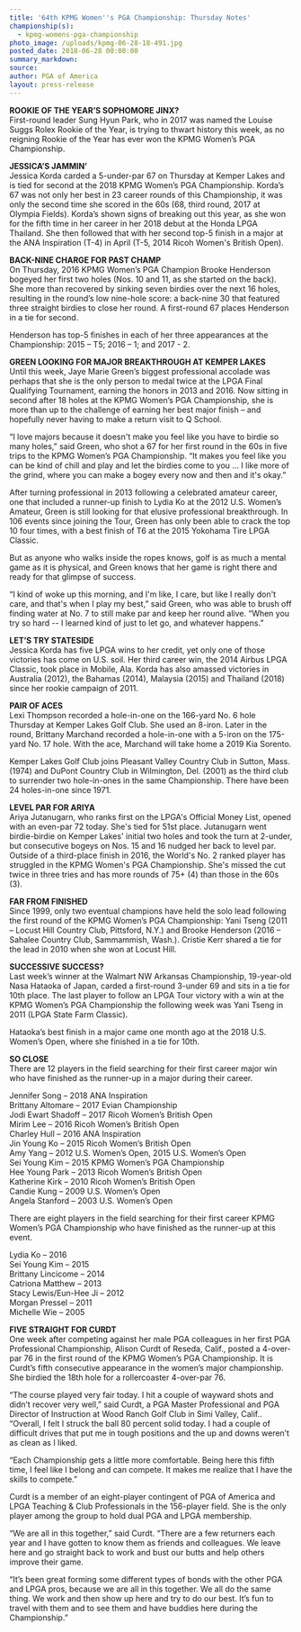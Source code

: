 ```yaml
---
title: '64th KPMG Women''s PGA Championship: Thursday Notes'
championship(s):
  - kpmg-womens-pga-championship
photo_image: /uploads/kpmg-06-28-18-491.jpg
posted_date: 2018-06-28 00:00:00
summary_markdown:
source:
author: PGA of America
layout: press-release
---
```


**ROOKIE OF THE YEAR’S SOPHOMORE JINX?**<br>First-round leader Sung Hyun Park, who in 2017 was named the Louise Suggs Rolex Rookie of the Year, is trying to thwart history this week, as no reigning Rookie of the Year has ever won the KPMG Women’s PGA Championship.

**JESSICA’S JAMMIN’**<br>Jessica Korda carded a 5-under-par 67 on Thursday at Kemper Lakes and is tied for second at the 2018 KPMG Women’s PGA Championship. Korda’s 67 was not only her best in 23 career rounds of this Championship, it was only the second time she scored in the 60s (68, third round, 2017 at Olympia Fields). Korda’s shown signs of breaking out this year, as she won for the fifth time in her career in her 2018 debut at the Honda LPGA Thailand. She then followed that with her second top-5 finish in a major at the ANA Inspiration (T-4) in April (T-5, 2014 Ricoh Women's British Open).

**BACK-NINE CHARGE FOR PAST CHAMP**<br>On Thursday, 2016 KPMG Women’s PGA Champion Brooke Henderson bogeyed her first two holes (Nos. 10 and 11, as she started on the back). She more than recovered by sinking seven birdies over the next 16 holes, resulting in the round’s low nine-hole score: a back-nine 30 that featured three straight birdies to close her round. A first-round 67 places Henderson in a tie for second.

Henderson has top-5 finishes in each of her three appearances at the Championship: 2015 – T5; 2016 – 1; and 2017 - 2.

**GREEN LOOKING FOR MAJOR BREAKTHROUGH AT KEMPER LAKES**<br>Until this week, Jaye Marie Green’s biggest professional accolade was perhaps that she is the only person to medal twice at the LPGA Final Qualifying Tournament, earning the honors in 2013 and 2016. Now sitting in second after 18 holes at the KPMG Women’s PGA Championship, she is more than up to the challenge of earning her best major finish – and hopefully never having to make a return visit to Q School.

“I love majors because it doesn't make you feel like you have to birdie so many holes,” said Green, who shot a 67 for her first round in the 60s in five trips to the KPMG Women’s PGA Championship. “It makes you feel like you can be kind of chill and play and let the birdies come to you ... I like more of the grind, where you can make a bogey every now and then and it's okay.”

After turning professional in 2013 following a celebrated amateur career, one that included a runner-up finish to Lydia Ko at the 2012 U.S. Women’s Amateur, Green is still looking for that elusive professional breakthrough. In 106 events since joining the Tour, Green has only been able to crack the top 10 four times, with a best finish of T6 at the 2015 Yokohama Tire LPGA Classic.

But as anyone who walks inside the ropes knows, golf is as much a mental game as it is physical, and Green knows that her game is right there and ready for that glimpse of success.

“I kind of woke up this morning, and I'm like, I care, but like I really don't care, and that's when I play my best,” said Green, who was able to brush off finding water at No. 7 to still make par and keep her round alive. “When you try so hard -- I learned kind of just to let go, and whatever happens.”

**LET’S TRY STATESIDE**<br>Jessica Korda has five LPGA wins to her credit, yet only one of those victories has come on U.S. soil. Her third career win, the 2014 Airbus LPGA Classic, took place in Mobile, Ala. Korda has also amassed victories in Australia (2012), the Bahamas (2014), Malaysia (2015) and Thailand (2018) since her rookie campaign of 2011.

**PAIR OF ACES**<br>Lexi Thompson recorded a hole-in-one on the 166-yard No. 6 hole Thursday at Kemper Lakes Golf Club. She used an 8-iron. Later in the round, Brittany Marchand recorded a hole-in-one with a 5-iron on the 175-yard No. 17 hole. With the ace, Marchand will take home a 2019 Kia Sorento.

Kemper Lakes Golf Club joins Pleasant Valley Country Club in Sutton, Mass. (1974) and DuPont Country Club in Wilmington, Del. (2001) as the third club to surrender two hole-in-ones in the same Championship. There have been 24 holes-in-one since 1971.

**LEVEL PAR FOR ARIYA**<br>Ariya Jutanugarn, who ranks first on the LPGA's Official Money List, opened with an even-par 72 today. She's tied for 51st place. Jutanugarn went birdie-birdie on Kemper Lakes' initial two holes and took the turn at 2-under, but consecutive bogeys on Nos. 15 and 16 nudged her back to level par. Outside of a third-place finish in 2016, the World's No. 2 ranked player has struggled in the KPMG Women's PGA Championship. She's missed the cut twice in three tries and has more rounds of 75+ (4) than those in the 60s (3).

**FAR FROM FINISHED**<br>Since 1999, only two eventual champions have held the solo lead following the first round of the KPMG Women’s PGA Championship: Yani Tseng (2011 – Locust Hill Country Club, Pittsford, N.Y.) and Brooke Henderson (2016 – Sahalee Country Club, Sammammish, Wash.). Cristie Kerr shared a tie for the lead in 2010 when she won at Locust Hill.

**SUCCESSIVE SUCCESS?**<br>Last week’s winner at the Walmart NW Arkansas Championship, 19-year-old Nasa Hataoka of Japan, carded a first-round 3-under 69 and sits in a tie for 10th place. The last player to follow an LPGA Tour victory with a win at the KPMG Women’s PGA Championship the following week was Yani Tseng in 2011 (LPGA State Farm Classic).

Hataoka’s best finish in a major came one month ago at the 2018 U.S. Women’s Open, where she finished in a tie for 10th.

**SO CLOSE**<br>There are 12 players in the field searching for their first career major win who have finished as the runner-up in a major during their career.

Jennifer Song – 2018 ANA Inspiration<br>Brittany Altomare – 2017 Evian Championship<br>Jodi Ewart Shadoff – 2017 Ricoh Women’s British Open<br>Mirim Lee – 2016 Ricoh Women’s British Open<br>Charley Hull – 2016 ANA Inspiration<br>Jin Young Ko – 2015 Ricoh Women’s British Open<br>Amy Yang – 2012 U.S. Women’s Open, 2015 U.S. Women’s Open<br>Sei Young Kim – 2015 KPMG Women’s PGA Championship<br>Hee Young Park – 2013 Ricoh Women’s British Open<br>Katherine Kirk – 2010 Ricoh Women’s British Open<br>Candie Kung – 2009 U.S. Women’s Open<br>Angela Stanford – 2003 U.S. Women’s Open

There are eight players in the field searching for their first career KPMG Women’s PGA Championship who have finished as the runner-up at this event.

Lydia Ko – 2016<br>Sei Young Kim – 2015<br>Brittany Lincicome – 2014<br>Catriona Matthew – 2013<br>Stacy Lewis/Eun-Hee Ji – 2012<br>Morgan Pressel – 2011<br>Michelle Wie – 2005

**FIVE STRAIGHT FOR CURDT**<br>One week after competing against her male PGA colleagues in her first PGA Professional Championship, Alison Curdt of Reseda, Calif., posted a 4-over-par 76 in the first round of the KPMG Women’s PGA Championship. It is Curdt’s fifth consecutive appearance in the women’s major championship. She birdied the 18th hole for a rollercoaster 4-over-par 76.

“The course played very fair today. I hit a couple of wayward shots and didn’t recover very well,” said Curdt, a PGA Master Professional and PGA Director of Instruction at Wood Ranch Golf Club in Simi Valley, Calif.. “Overall, I felt I struck the ball 80 percent solid today. I had a couple of difficult drives that put me in tough positions and the up and downs weren’t as clean as I liked.

“Each Championship gets a little more comfortable. Being here this fifth time, I feel like I belong and can compete. It makes me realize that I have the skills to compete.”

Curdt is a member of an eight-player contingent of PGA of America and LPGA Teaching & Club Professionals in the 156-player field. She is the only player among the group to hold dual PGA and LPGA membership.

“We are all in this together,” said Curdt. “There are a few returners each year and I have gotten to know them as friends and colleagues. We leave here and go straight back to work and bust our butts and help others improve their game.

“It’s been great forming some different types of bonds with the other PGA and LPGA pros, because we are all in this together. We all do the same thing. We work and then show up here and try to do our best. It’s fun to travel with them and to see them and have buddies here during the Championship.”